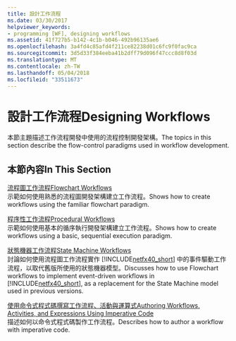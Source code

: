 ```yaml
---
title: 設計工作流程
ms.date: 03/30/2017
helpviewer_keywords:
- programming [WF], designing workflows
ms.assetid: 41f727b5-b142-4c1b-b046-492b96135ae6
ms.openlocfilehash: 3a4fd4c85afd4f211ce82238d01c6fc9f0fac9ca
ms.sourcegitcommit: 3d5d33f384eeba41b2dff79d096f47ccc8d8f03d
ms.translationtype: MT
ms.contentlocale: zh-TW
ms.lasthandoff: 05/04/2018
ms.locfileid: "33511673"
---
```

# <a name="designing-workflows"></a><span data-ttu-id="2ddd1-102">設計工作流程</span><span class="sxs-lookup"><span data-stu-id="2ddd1-102">Designing Workflows</span></span>
<span data-ttu-id="2ddd1-103">本節主題描述工作流程開發中使用的流程控制開發架構。</span><span class="sxs-lookup"><span data-stu-id="2ddd1-103">The topics in this section describe the flow-control paradigms used in workflow development.</span></span>  
  
## <a name="in-this-section"></a><span data-ttu-id="2ddd1-104">本節內容</span><span class="sxs-lookup"><span data-stu-id="2ddd1-104">In This Section</span></span>  
 [<span data-ttu-id="2ddd1-105">流程圖工作流程</span><span class="sxs-lookup"><span data-stu-id="2ddd1-105">Flowchart Workflows</span></span>](../../../docs/framework/windows-workflow-foundation/flowchart-workflows.md)  
 <span data-ttu-id="2ddd1-106">示範如何使用熟悉的流程圖開發架構建立工作流程。</span><span class="sxs-lookup"><span data-stu-id="2ddd1-106">Shows how to create workflows using the familiar flowchart paradigm.</span></span>  
  
 [<span data-ttu-id="2ddd1-107">程序性工作流程</span><span class="sxs-lookup"><span data-stu-id="2ddd1-107">Procedural Workflows</span></span>](../../../docs/framework/windows-workflow-foundation/procedural-workflows.md)  
 <span data-ttu-id="2ddd1-108">示範如何使用基本的循序執行開發架構建立工作流程。</span><span class="sxs-lookup"><span data-stu-id="2ddd1-108">Shows how to create workflows using a basic, sequential execution paradigm.</span></span>  
  
 [<span data-ttu-id="2ddd1-109">狀態機器工作流程</span><span class="sxs-lookup"><span data-stu-id="2ddd1-109">State Machine Workflows</span></span>](../../../docs/framework/windows-workflow-foundation/state-machine-workflows.md)  
 <span data-ttu-id="2ddd1-110">討論如何使用流程圖工作流程實作 [!INCLUDE[netfx40_short](../../../includes/netfx40-short-md.md)] 中的事件驅動工作流程，以取代舊版所使用的狀態機器模型。</span><span class="sxs-lookup"><span data-stu-id="2ddd1-110">Discusses how to use Flowchart workflows to implement event-driven workflows in [!INCLUDE[netfx40_short](../../../includes/netfx40-short-md.md)], as a replacement for the State Machine model used in previous versions.</span></span>  
  
 [<span data-ttu-id="2ddd1-111">使用命令式程式碼撰寫工作流程、活動與運算式</span><span class="sxs-lookup"><span data-stu-id="2ddd1-111">Authoring Workflows, Activities, and Expressions Using Imperative Code</span></span>](../../../docs/framework/windows-workflow-foundation/authoring-workflows-activities-and-expressions-using-imperative-code.md)  
 <span data-ttu-id="2ddd1-112">描述如何以命令式程式碼製作工作流程。</span><span class="sxs-lookup"><span data-stu-id="2ddd1-112">Describes how to author a workflow with imperative code.</span></span>
